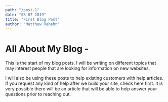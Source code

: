 ```yaml
---
path: "/post-1"
date: "08-07-2019"
title: "First Blog Post"
author: "Matthew Rebehn"
---
```


# All About My Blog -

This is the start of my blog posts. I will be writing on different topics that may interest people that are looking for information on new websites.

I will also be using these posts to help existing customers with help articles. If you request any kind of help after we build your site, check here first. It is very possible there will be an article that will be able to help answer your questions prior to reaching out.
